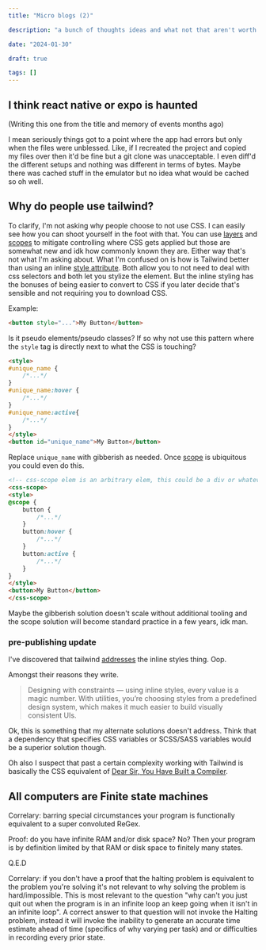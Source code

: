 ```yaml
---
title: "Micro blogs (2)"

description: "a bunch of thoughts ideas and what not that aren't worth of full blogs but that I still want to write down"

date: "2024-01-30"

draft: true

tags: []
---
```


## I think react native or expo is haunted

(Writing this one from the title and memory of events months ago)

I mean seriously things got to a point where the app had errors but only when the files were unblessed. 
Like, if I recreated the project and copied my files over then it'd be fine but a git clone was unacceptable.
I even diff'd the different setups and nothing was different in terms of bytes.
Maybe there was cached stuff in the emulator but no idea what would be cached so oh well.

## Why do people use tailwind?

To clarify, I'm not asking why people choose to not use CSS. 
I can easily see how you can shoot yourself in the foot with that.
You can use [layers](https://developer.mozilla.org/en-US/docs/Web/CSS/@layer) and [scopes](https://developer.mozilla.org/en-US/docs/Web/CSS/@scope) to mitigate controlling where CSS gets applied but those are somewhat new and idk how commonly known they are.
Either way that's not what I'm asking about.
What I'm confused on is how is Tailwind better than using an inline [style attribute](https://developer.mozilla.org/en-US/docs/Web/HTML/Global_attributes/style).
Both allow you to not need to deal with css selectors and both let you stylize the element.
But the inline styling has the bonuses of being easier to convert to CSS if you later decide that's sensible and not requiring you to download CSS.

Example:

```html
<button style="...">My Button</button>
```

Is it pseudo elements/pseudo classes?
If so why not use this pattern where the `style` tag is directly next to what the CSS is touching?
```html
<style>
#unique_name {
    /*...*/
}
#unique_name:hover {
    /*...*/
}
#unique_name:active{
    /*...*/
}
</style>
<button id="unique_name">My Button</button>
```
Replace `unique_name` with gibberish as needed.
Once [scope](https://developer.mozilla.org/en-US/docs/Web/CSS/@scope) is ubiquitous you could even do this.
```html
<!-- css-scope elem is an arbitrary elem, this could be a div or whatever else instead-->
<css-scope>
<style>
@scope {
    button {
        /*...*/
    }
    button:hover {
        /*...*/
    }
    button:active {
        /*...*/
    }
}
</style>
<button>My Button</button>
</css-scope>
```
Maybe the gibberish solution doesn't scale without additional tooling and the scope solution will become standard practice in a few years, idk man.

### pre-publishing update

I've discovered that tailwind [addresses](https://tailwindcss.com/docs/styling-with-utility-classes#why-not-just-use-inline-styles) the inline styles thing.
Oop.


Amongst their reasons they write.

> Designing with constraints — using inline styles, every value is a magic number. With utilities, you’re choosing styles from a predefined design system, which makes it much easier to build visually consistent UIs.

Ok, this is something that my alternate solutions doesn't address.
Think that a dependency that specifies CSS variables or SCSS/SASS variables would be a superior solution though.

Oh also I suspect that past a certain complexity working with Tailwind is basically the CSS equivalent of [Dear Sir, You Have Built a Compiler](https://rachit.pl/post/you-have-built-a-compiler/).
## All computers are Finite state machines

Correlary: barring special circumstances your program is functionally equivalent to a super convoluted ReGex.

Proof: do you have infinite RAM and/or disk space?
No?
Then your program is by definition limited by that RAM or disk space to finitely many states.

Q.E.D

Correlary: if you don't have a proof that the halting problem is equivalent to the problem you're solving it's not relevant to why solving the problem is hard/impossible.
This is most relevant to the question "why can't you just quit out when the program is in an infinite loop an keep going when it isn't in an infinite loop".
A correct answer to that question will not invoke the Halting problem, instead it will invoke the inability to generate an accurate time estimate ahead of time (specifics of why varying per task) and or difficulties in recording every prior state.

## 
